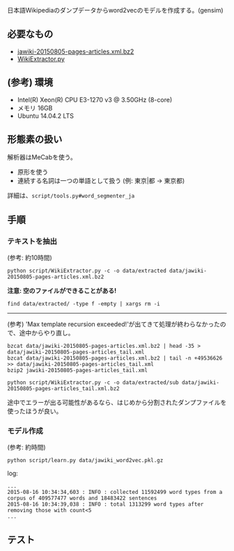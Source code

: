 日本語Wikipediaのダンプデータからword2vecのモデルを作成する。(gensim)

## 必要なもの

- [jawiki-20150805-pages-articles.xml.bz2](https://ja.wikipedia.org/wiki/Wikipedia:%E3%83%87%E3%83%BC%E3%82%BF%E3%83%99%E3%83%BC%E3%82%B9%E3%83%80%E3%82%A6%E3%83%B3%E3%83%AD%E3%83%BC%E3%83%89)
- [WikiExtractor.py](http://medialab.di.unipi.it/wiki/Wikipedia_Extractor)

## (参考) 環境

- Intel(R) Xeon(R) CPU E3-1270 v3 @ 3.50GHz (8-core)
- メモリ 16GB
- Ubuntu 14.04.2 LTS

## 形態素の扱い

解析器はMeCabを使う。

- 原形を使う
- 連続する名詞は一つの単語として扱う (例: 東京|都 → 東京都)

詳細は、`script/tools.py#word_segmenter_ja`

## 手順

### テキストを抽出

(参考: 約10時間)

```
python script/WikiExtractor.py -c -o data/extracted data/jawiki-20150805-pages-articles.xml.bz2
```

**注意: 空のファイルができることがある!**

```
find data/extracted/ -type f -empty | xargs rm -i
```

---

(参考) 'Max template recursion exceeded!'が出てきて処理が終わらなかったので、途中からやり直し。

```
bzcat data/jawiki-20150805-pages-articles.xml.bz2 | head -35 > data/jawiki-20150805-pages-articles_tail.xml
bzcat data/jawiki-20150805-pages-articles.xml.bz2 | tail -n +49536626 >> data/jawiki-20150805-pages-articles_tail.xml
bzip2 jawiki-20150805-pages-articles_tail.xml
```

```
python script/WikiExtractor.py -c -o data/extracted/sub data/jawiki-20150805-pages-articles_tail.xml.bz2
```

途中でエラーが出る可能性があるなら、はじめから分割されたダンプファイルを使ったほうが良い。

### モデル作成

(参考: 約時間)

```
python script/learn.py data/jawiki_word2vec.pkl.gz
```

log:

```
...
2015-08-16 10:34:34,603 : INFO : collected 11592499 word types from a corpus of 409577477 words and 18483422 sentences
2015-08-16 10:34:39,038 : INFO : total 1313299 word types after removing those with count<5
...
```

## テスト

